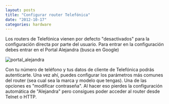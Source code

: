 ```yaml
---
layout: posts
title: "Configurar router Telefónica"
date: "2012-10-17"
categories: hardware
---
```


Los routers de Telefónica vienen por defecto "desactivados" para la configuración directa por parte del usuario. Para entrar en la configuración debes entrar en el Portal Alejandra (busca en Google)

![portal_alejandra](images/8085993109_d3149e107b.jpg)

Con tu número de teléfono y tus datos de cliente de Telefónica podrás autenticarte. Una vez ahí, puedes configurar los parámetros más comunes del router (sea cual sea la marca y modelo que tengas). Una de las opciones es "modificar contraseña". Al hacer eso pierdes la configuración automática de "Alejandra" pero consigues poder acceder al router desde Telnet o HTTP.
